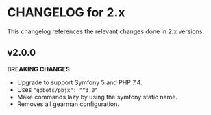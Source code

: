 # CHANGELOG for 2.x
This changelog references the relevant changes done in 2.x versions.


## v2.0.0
__BREAKING CHANGES__

* Upgrade to support Symfony 5 and PHP 7.4.
* Uses `"gdbots/pbjx": "^3.0"`
* Make commands lazy by using the symfony static name.
* Removes all gearman configuration.
